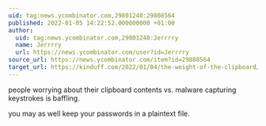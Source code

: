 ```yaml
---
uid: tag:news.ycombinator.com,29801240:29808564
published: 2022-01-05 14:22:52.000000000 +01:00
author:
  uid: tag:news.ycombinator.com,29801240:Jerrrry
  name: Jerrrry
  url: https://news.ycombinator.com/user?id=Jerrrry
source_url: https://news.ycombinator.com/item?id=29808564
target_url: https://kinduff.com/2022/01/04/the-weight-of-the-clipboard/
---
```


people worrying about their clipboard contents vs. malware capturing keystrokes is baffling.

you may as well keep your passwords in a plaintext file.